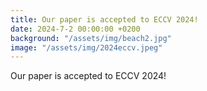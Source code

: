 ```yaml
---
title: Our paper is accepted to ECCV 2024!
date: 2024-7-2 00:00:00 +0200
background: "/assets/img/beach2.jpg"
image: "/assets/img/2024eccv.jpeg"
---
```


Our paper is accepted to ECCV 2024!
